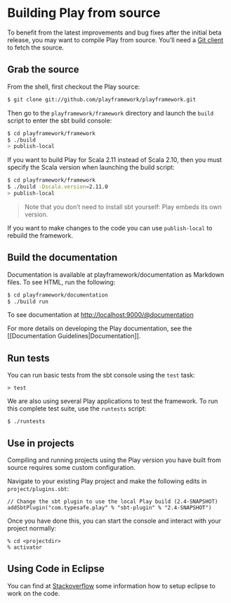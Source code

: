 <!--- Copyright (C) 2009-2015 Typesafe Inc. <http://www.typesafe.com> -->
# Building Play from source

To benefit from the latest improvements and bug fixes after the initial beta release, you may want to compile Play from source. You’ll need a [Git client](http://git-scm.com/) to fetch the source.

## Grab the source
From the shell, first checkout the Play source:

```bash
$ git clone git://github.com/playframework/playframework.git
```

Then go to the `playframework/framework` directory and launch the `build` script to enter the sbt build console:

```bash
$ cd playframework/framework
$ ./build
> publish-local
```

If you want to build Play for Scala 2.11 instead of Scala 2.10, then you must specify the Scala version when launching the build script:

```bash
$ cd playframework/framework
$ ./build -Dscala.version=2.11.0
> publish-local
```

> Note that you don’t need to install sbt yourself: Play embeds its own version.

If you want to make changes to the code you can use `publish-local` to rebuild the framework.

## Build the documentation

Documentation is available at playframework/documentation as Markdown files.  To see HTML, run the following:

```bash
$ cd playframework/documentation
$ ./build run
```

To see documentation at [http://localhost:9000/@documentation](http://localhost:9000/@documentation)

For more details on developing the Play documentation, see the [[Documentation Guidelines|Documentation]].

## Run tests

You can run basic tests from the sbt console using the `test` task:

```
> test
```

We are also using several Play applications to test the framework. To run this complete test suite, use the `runtests` script:

```
$ ./runtests
```

## Use in projects

Compiling and running projects using the Play version you have built from source requires some custom configuration.

Navigate to your existing Play project and make the following edits in `project/plugins.sbt`:

```
// Change the sbt plugin to use the local Play build (2.4-SNAPSHOT)
addSbtPlugin("com.typesafe.play" % "sbt-plugin" % "2.4-SNAPSHOT")
```

Once you have done this, you can start the console and interact with your project normally:

```
% cd <projectdir>
% activator
```

## Using Code in Eclipse

You can find at [Stackoverflow](http://stackoverflow.com/questions/10053201/how-to-setup-eclipse-ide-work-on-the-playframework-2-0/10055419#10055419) some information how to setup eclipse to work on the code.
